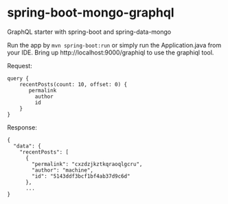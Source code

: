 # spring-boot-mongo-graphql

GraphQL starter with spring-boot and spring-data-mongo

Run the app by `mvn spring-boot:run` or simply run the Application.java from your IDE.
Bring up http://localhost:9000/graphiql to use the graphiql tool.

Request:
```
query {
    recentPosts(count: 10, offset: 0) {
       permalink
    	 author
    	 id
    }
}
```
Response:
```
{
  "data": {
    "recentPosts": [
      {
        "permalink": "cxzdzjkztkqraoqlgcru",
        "author": "machine",
        "id": "5143ddf3bcf1bf4ab37d9c6d"
      },
      ...
}
```
